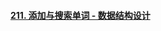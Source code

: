 #### [211. 添加与搜索单词 - 数据结构设计](https://leetcode-cn.com/problems/design-add-and-search-words-data-structure/)